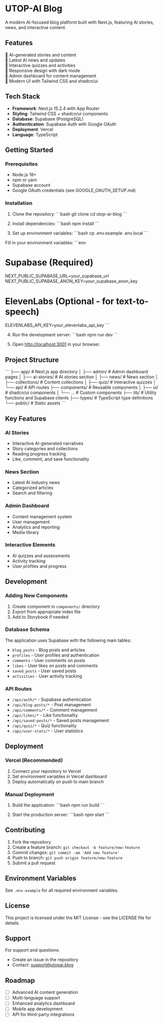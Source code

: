 # UTOP-AI Blog

A modern AI-focused blog platform built with Next.js, featuring AI stories, news, and interactive content.

## Features

🤖 AI-generated stories and content  
📰 Latest AI news and updates  
🎯 Interactive quizzes and activities  
📱 Responsive design with dark mode  
🔐 Admin dashboard for content management  
🎨 Modern UI with Tailwind CSS and shadcn/ui

## Tech Stack

- **Framework**: Next.js 15.2.4 with App Router
- **Styling**: Tailwind CSS + shadcn/ui components
- **Database**: Supabase (PostgreSQL)
- **Authentication**: Supabase Auth with Google OAuth
- **Deployment**: Vercel
- **Language**: TypeScript

## Getting Started

### Prerequisites

- Node.js 18+ 
- npm or yarn
- Supabase account
- Google OAuth credentials (see GOOGLE_OAUTH_SETUP.md)

### Installation

1. Clone the repository:
\`\`\`bash
git clone <repository-url>
cd utop-ai-blog
\`\`\`

2. Install dependencies:
\`\`\`bash
npm install
\`\`\`

3. Set up environment variables:
\`\`\`bash
cp .env.example .env.local
\`\`\`

Fill in your environment variables:
\`\`\`env
# Supabase (Required)
NEXT_PUBLIC_SUPABASE_URL=your_supabase_url
NEXT_PUBLIC_SUPABASE_ANON_KEY=your_supabase_anon_key

# ElevenLabs (Optional - for text-to-speech)
ELEVENLABS_API_KEY=your_elevenlabs_api_key
\`\`\`

4. Run the development server:
\`\`\`bash
npm run dev
\`\`\`

5. Open [http://localhost:3001](http://localhost:3001) in your browser.

## Project Structure

\`\`\`
├── app/                    # Next.js app directory
│   ├── admin/             # Admin dashboard pages
│   ├── ai-stories/        # AI stories section
│   ├── news/              # News section
│   ├── collections/       # Content collections
│   ├── quiz/              # Interactive quizzes
│   └── api/               # API routes
├── components/            # Reusable components
│   ├── ui/                # shadcn/ui components
│   └── ...                # Custom components
├── lib/                   # Utility functions and Supabase clients
├── types/                 # TypeScript type definitions
└── public/                # Static assets
\`\`\`

## Key Features

### AI Stories
- Interactive AI-generated narratives
- Story categories and collections
- Reading progress tracking
- Like, comment, and save functionality

### News Section
- Latest AI industry news
- Categorized articles
- Search and filtering

### Admin Dashboard
- Content management system
- User management
- Analytics and reporting
- Media library

### Interactive Elements
- AI quizzes and assessments
- Activity tracking
- User profiles and progress

## Development

### Adding New Components

1. Create component in `components/` directory
2. Export from appropriate index file
3. Add to Storybook if needed

### Database Schema

The application uses Supabase with the following main tables:
- `blog_posts` - Blog posts and articles
- `profiles` - User profiles and authentication
- `comments` - User comments on posts
- `likes` - User likes on posts and comments
- `saved_posts` - User saved posts
- `activities` - User activity tracking

### API Routes

- `/api/auth/*` - Supabase authentication
- `/api/blog-posts/*` - Post management
- `/api/comments/*` - Comment management
- `/api/likes/*` - Like functionality
- `/api/saved-posts/*` - Saved posts management
- `/api/quiz/*` - Quiz functionality
- `/api/user-stats/*` - User statistics

## Deployment

### Vercel (Recommended)

1. Connect your repository to Vercel
2. Set environment variables in Vercel dashboard
3. Deploy automatically on push to main branch

### Manual Deployment

1. Build the application:
\`\`\`bash
npm run build
\`\`\`

2. Start the production server:
\`\`\`bash
npm start
\`\`\`

## Contributing

1. Fork the repository
2. Create a feature branch: `git checkout -b feature/new-feature`
3. Commit changes: `git commit -am 'Add new feature'`
4. Push to branch: `git push origin feature/new-feature`
5. Submit a pull request

## Environment Variables

See `.env.example` for all required environment variables.

## License

This project is licensed under the MIT License - see the LICENSE file for details.

## Support

For support and questions:
- Create an issue in the repository
- Contact: support@utopai.blog

## Roadmap

- [ ] Advanced AI content generation
- [ ] Multi-language support
- [ ] Enhanced analytics dashboard
- [ ] Mobile app development
- [ ] API for third-party integrations
